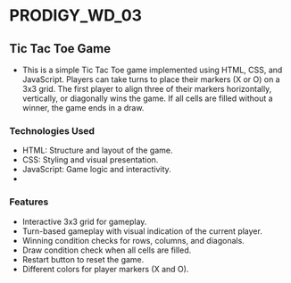 # PRODIGY_WD_03


## Tic Tac Toe Game
- This is a simple Tic Tac Toe game implemented using HTML, CSS, and JavaScript. Players can take turns to place their markers (X or O) on a 3x3 grid. The first player to align three of their markers horizontally, 
 vertically, or diagonally wins the game. If all cells are filled without a winner, the game ends in a draw.

### Technologies Used
- HTML: Structure and layout of the game.
- CSS: Styling and visual presentation.
- JavaScript: Game logic and interactivity.
- 
### Features
- Interactive 3x3 grid for gameplay.
- Turn-based gameplay with visual indication of the current player.
- Winning condition checks for rows, columns, and diagonals.
- Draw condition check when all cells are filled.
- Restart button to reset the game.
- Different colors for player markers (X and O).

